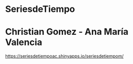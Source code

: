 # SeriesdeTiempo
# Christian Gomez - Ana María Valencia
https://seriesdetiempoac.shinyapps.io/seriesdetiempom/
